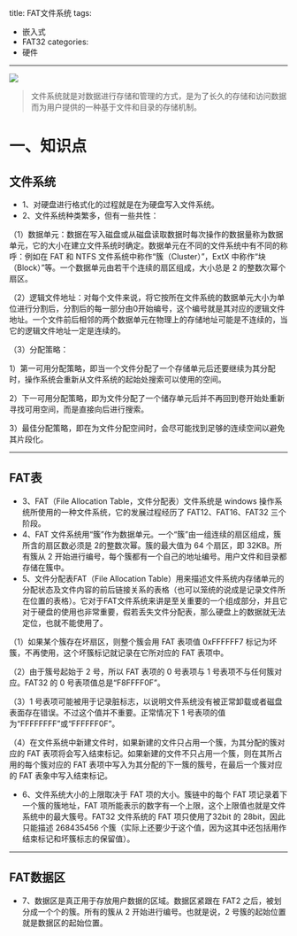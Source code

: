 title: FAT文件系统
tags:
- 嵌入式
- FAT32
categories:
- 硬件
---

![](http://od68ytlrn.bkt.clouddn.com/fat32.jpg)

>文件系统就是对数据进行存储和管理的方式，是为了长久的存储和访问数据而为用户提供的一种基于文件和目录的存储机制。

# 一、知识点

## 文件系统

- 1、对硬盘进行格式化的过程就是在为硬盘写入文件系统。
- 2、文件系统种类繁多，但有一些共性：

<!-- more -->

（1）数据单元：数据在写入磁盘或从磁盘读取数据时每次操作的数据量称为数据单元，它的大小在建立文件系统时确定。数据单元在不同的文件系统中有不同的称呼：例如在 FAT 和 NTFS 文件系统中称作“簇（Cluster）”，ExtX 中称作“块（Block）”等。一个数据单元由若干个连续的扇区组成，大小总是 2 的整数次幂个扇区。

（2）逻辑文件地址：对每个文件来说，将它按所在文件系统的数据单元大小为单位进行分割后，分割后的每一部分由0开始编号，这个编号就是其对应的逻辑文件地址。一个文件前后相邻的两个数据单元在物理上的存储地址可能是不连续的，当它的逻辑文件地址一定是连续的。

（3）分配策略：

1）第一可用分配策略，即当一个文件分配了一个存储单元后还要继续为其分配时，操作系统会重新从文件系统的起始处搜索可以使用的空间。

2）下一可用分配策略，即为文件分配了一个储存单元后并不再回到卷开始处重新寻找可用空间，而是直接向后进行搜索。

3）最佳分配策略，即在为文件分配空间时，会尽可能找到足够的连续空间以避免其片段化。

---

## FAT表

- 3、FAT（File Allocation Table，文件分配表）文件系统是 windows 操作系统所使用的一种文件系统，它的发展过程经历了 FAT12、FAT16、FAT32 三个阶段。
- 4、FAT 文件系统用“簇”作为数据单元。一个“簇”由一组连续的扇区组成，簇所含的扇区数必须是 2的整数次幂。簇的最大值为 64 个扇区，即 32KB。所有簇从 2 开始进行编号，每个簇都有一个自己的地址编号。用户文件和目录都存储在簇中。
- 5、文件分配表FAT（File Allocation Table）用来描述文件系统内存储单元的分配状态及文件内容的前后链接关系的表格（也可以笼统的说成是记录文件所在位置的表格）。它对于FAT文件系统来讲是至关重要的一个组成部分，并且它对于硬盘的使用也非常重要，假若丢失文件分配表，那么硬盘上的数据就无法定位，也就不能使用了。

（1）如果某个簇存在坏扇区，则整个簇会用 FAT 表项值 0xFFFFFF7 标记为坏簇，不再使用，这个坏簇标记就记录在它所对应的 FAT 表项中。

（2）由于簇号起始于 2 号，所以 FAT 表项的 0 号表项与 1 号表项不与任何簇对应。FAT32 的 0 号表项值总是“F8FFFF0F”。

（3）1 号表项可能被用于记录脏标志，以说明文件系统没有被正常卸载或者磁盘表面存在错误。不过这个值并不重要。正常情况下 1 号表项的值为“FFFFFFFF”或“FFFFFF0F”。

（4）在文件系统中新建文件时，如果新建的文件只占用一个簇，为其分配的簇对应的 FAT 表项将会写入结束标记。如果新建的文件不只占用一个簇，则在其所占用的每个簇对应的 FAT 表项中写入为其分配的下一簇的簇号，在最后一个簇对应的 FAT 表象中写入结束标记。

- 6、文件系统大小的上限取决于 FAT 项的大小。簇链中的每个 FAT 项记录着下一个簇的簇地址，FAT 项所能表示的数字有一个上限，这个上限值也就是文件系统中的最大簇号。FAT32 文件系统的 FAT 项只使用了32bit 的 28bit，因此只能描述 268435456 个簇（实际上还要少于这个值，因为这其中还包括用作结束标记和坏簇标志的保留值）。

---

## FAT数据区

- 7、数据区是真正用于存放用户数据的区域。数据区紧跟在 FAT2 之后，被划分成一个个的簇。所有的簇从 2 开始进行编号。也就是说，2 号簇的起始位置就是数据区的起始位置。
